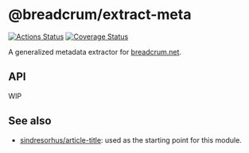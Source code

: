 # @breadcrum/extract-meta
[![Actions Status](https://github.com/hifiwi-fi/extract-meta/workflows/tests/badge.svg)](https://github.com/hifiwi-fi/extract-meta/actions)
[![Coverage Status](https://coveralls.io/repos/github/hifiwi-fi/extract-meta/badge.svg?branch=master)](https://coveralls.io/github/hifiwi-fi/extract-meta?branch=master)

A generalized metadata extractor for [breadcrum.net](https://breadcrum.net).

## API

WIP

## See also

- [sindresorhus/article-title](https://github.com/sindresorhus/article-title): used as the starting point for this module.

